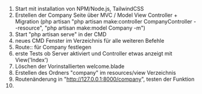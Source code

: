 1. Start mit installation von NPM/Node.js, TailwindCSS
2. Erstellen der Company Seite über MVC / Model View Controller + Migration (php artisan "php artisan make:controller CompanyController --resource", "php artisan make:model Company -m")
3. Start "php artisan serve" in der CMD
4. neues CMD Fenster im Verzeichnis für alle weiteren Befehle
5. Route:: für Company festlegen 
6. erste Tests ob Server aktiviert und Controller etwas anzeigt mit View('Index')
7. Löschen der Vorinstallierten welcome.blade
8. Erstellen des Ordners "company" im resources/view Verzeichnis
9. Routenänderung in "http://127.0.0.1:8000/company", testen der Funktion
10.